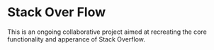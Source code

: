 # Stack Over Flow

This is an ongoing collaborative project aimed at recreating the core functionality and apperance of Stack Overflow.
